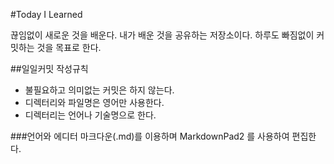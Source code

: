 #Today I Learned

끊임없이 새로운 것을 배운다. 내가 배운 것을 공유하는 저장소이다. 하루도 빠짐없이 커밋하는 것을 목표로 한다.

##일일커밋 작성규칙
* 불필요하고 의미없는 커밋은 하지 않는다.
* 디렉터리와 파일명은 영어만 사용한다.
* 디렉터리는 언어나 기술명으로 한다.

###언어와 에디터
마크다운(.md)를 이용하며 MarkdownPad2 를 사용하여 편집한다.
